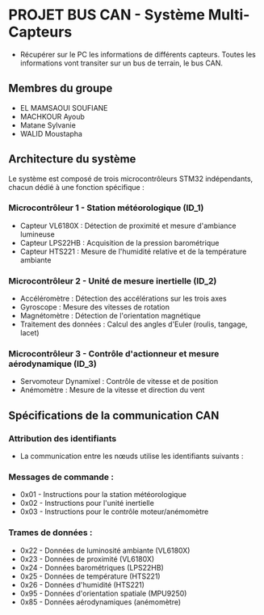 # PROJET BUS CAN  - Système Multi-Capteurs
- Récupérer sur le PC  les informations de différents capteurs. Toutes les informations vont transiter sur un bus de terrain, le bus CAN.

## Membres du groupe
- EL MAMSAOUI SOUFIANE
- MACHKOUR Ayoub
- Matane Sylvanie
- WALID Moustapha

## Architecture du système
Le système est composé de trois microcontrôleurs STM32 indépendants, chacun dédié à une fonction spécifique :

### Microcontrôleur 1 - Station météorologique (ID_1)

- Capteur VL6180X : Détection de proximité et mesure d'ambiance lumineuse
- Capteur LPS22HB : Acquisition de la pression barométrique
- Capteur HTS221 : Mesure de l'humidité relative et de la température ambiante

### Microcontrôleur 2 - Unité de mesure inertielle (ID_2)

- Accéléromètre : Détection des accélérations sur les trois axes
- Gyroscope : Mesure des vitesses de rotation
- Magnétomètre : Détection de l'orientation magnétique
- Traitement des données : Calcul des angles d'Euler (roulis, tangage, lacet)

### Microcontrôleur 3 - Contrôle d'actionneur et mesure aérodynamique (ID_3)
- Servomoteur Dynamixel : Contrôle de vitesse et de position
- Anémomètre : Mesure de la vitesse et direction du vent

## Spécifications de la communication CAN
### Attribution des identifiants
- La communication entre les nœuds utilise les identifiants suivants :
### Messages de commande :

- 0x01 - Instructions pour la station météorologique
- 0x02 - Instructions pour l'unité inertielle
- 0x03 - Instructions pour le contrôle moteur/anémomètre

### Trames de données :

- 0x22 - Données de luminosité ambiante (VL6180X)
- 0x23 - Données de proximité (VL6180X)
- 0x24 - Données barométriques (LPS22HB)
- 0x25 - Données de température (HTS221)
- 0x26 - Données d'humidité (HTS221)
- 0x95 - Données d'orientation spatiale (MPU9250)
- 0x85 - Données aérodynamiques (anémomètre)
